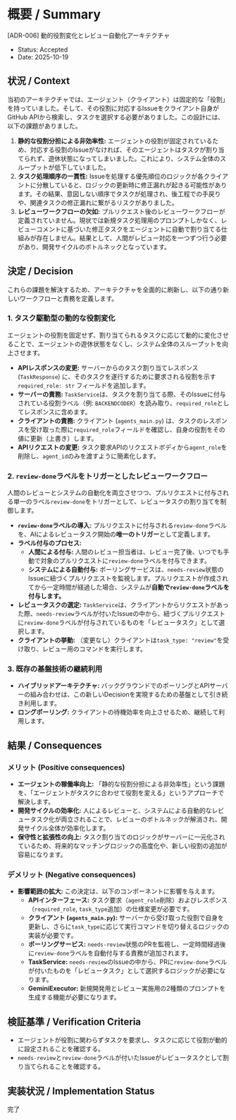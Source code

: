 # 概要 / Summary
[ADR-006] 動的役割変化とレビュー自動化アーキテクチャ

- Status: Accepted
- Date: 2025-10-19

## 状況 / Context

当初のアーキテクチャでは、エージェント（クライアント）は固定的な「役割」を持っていました。そして、その役割に対応するIssueをクライアント自身がGitHub APIから検索し、タスクを選択する必要がありました。この設計には、以下の課題がありました。

1.  **静的な役割分担による非効率性:** エージェントの役割が固定されているため、対応する役割のIssueがなければ、そのエージェントはタスクが割り当てられず、遊休状態になってしまいました。これにより、システム全体のスループットが低下していました。
2.  **タスク処理順序の一貫性:** Issueを処理する優先順位のロジックが各クライアントに分散していると、ロジックの更新時に修正漏れが起きる可能性があります。その結果、意図しない順序でタスクが処理され、後工程での手戻りや、関連タスクの修正漏れに繋がるリスクがありました。
3.  **レビューワークフローの欠如:** プルリクエスト後のレビューワークフローが定義されていません。現状では新規タスク処理用のプロンプトしかなく、レビューコメントに基づいた修正タスクをエージェントに自動で割り当てる仕組みが存在しません。結果として、人間がレビュー対応を一つずつ行う必要があり、開発サイクルのボトルネックとなっています。

## 決定 / Decision

これらの課題を解決するため、アーキテクチャを全面的に刷新し、以下の通り新しいワークフローと責務を定義します。

### 1. タスク駆動型の動的な役割変化

エージェントの役割を固定せず、割り当てられるタスクに応じて動的に変化させることで、エージェントの遊休状態をなくし、システム全体のスループットを向上させます。

-   **APIレスポンスの変更:** サーバーからのタスク割り当てレスポンス (`TaskResponse`) に、そのタスクを遂行するために要求される役割を示す `required_role: str` フィールドを追加します。
-   **サーバーの責務:** `TaskService`は、タスクを割り当てる際、そのIssueに付与されている役割ラベル（例: `BACKENDCODER`）を読み取り、`required_role`としてレスポンスに含めます。
-   **クライアントの責務:** クライアント (`agents_main.py`) は、タスクのレスポンスを受け取った際に`required_role`フィールドを確認し、自身の役割をその値に更新（上書き）します。
-   **APIリクエストの変更:** タスク要求APIのリクエストボディから`agent_role`を削除し、`agent_id`のみを渡すように簡素化します。

### 2. `review-done`ラベルをトリガーとしたレビューワークフロー

人間のレビューとシステムの自動化を両立させつつ、プルリクエストに付与される単一のラベル`review-done`をトリガーとして、レビュータスクの割り当てを制御します。

-   **`review-done`ラベルの導入:** プルリクエストに付与される`review-done`ラベルを、AIによるレビュータスク開始の**唯一のトリガー**として定義します。
-   **ラベル付与のプロセス:**
    -   **人間による付与:** 人間のレビュー担当者は、レビュー完了後、いつでも手動で対象のプルリクエストに`review-done`ラベルを付与できます。
    -   **システムによる自動付与:** ポーリングサービスは、`needs-review`状態のIssueに紐づくプルリクエストを監視します。プルリクエストが作成されてから一定時間が経過した場合、システムが**自動で`review-done`ラベルを付与します。**
-   **レビュータスクの選定:** `TaskService`は、クライアントからリクエストがあった際、`needs-review`ラベルが付いたIssueの中から、紐づくプルリクエストに`review-done`ラベルが付与されているものを「レビュータスク」として選択します。
-   **クライアントの挙動:** （変更なし）クライアントは`task_type: "review"`を受け取り、レビュー用のコマンドを実行します。

### 3. 既存の基盤技術の継続利用

-   **ハイブリッドアーキテクチャ:** バックグラウンドでのポーリングとAPIサーバーの組み合わせは、この新しいDecisionを実現するための基盤として引き続き利用します。
-   **ロングポーリング:** クライアントの待機効率を向上させるため、継続して利用します。

## 結果 / Consequences

### メリット (Positive consequences)
-   **エージェントの稼働率向上:** 「静的な役割分担による非効率性」という課題を、「エージェントがタスクに合わせて役割を変える」というアプローチで解決します。
-   **開発サイクルの効率化:** 人によるレビューと、システムによる自動的なレビュータスク化が両立されることで、レビューのボトルネックが解消され、開発サイクル全体が効率化します。
-   **保守性と拡張性の向上:** タスク割り当てのロジックがサーバーに一元化されているため、将来的なマッチングロジックの高度化や、新しい役割の追加が容易になります。

### デメリット (Negative consequences)
-   **影響範囲の拡大:** この決定は、以下のコンポーネントに影響を与えます。
    -   **APIインターフェース:** タスク要求（`agent_role`削除）およびレスポンス（`required_role`, `task_type`追加）の仕様変更が必要です。
    -   **クライアント (`agents_main.py`):** サーバーから受け取った役割で自身を更新し、さらに`task_type`に応じて実行コマンドを切り替えるロジックの実装が必要です。
    -   **ポーリングサービス:** `needs-review`状態のPRを監視し、一定時間経過後に`review-done`ラベルを自動付与する責務が追加されます。
    -   **TaskService:** `needs-review`のIssueの中から、PRに`review-done`ラベルが付いたものを「レビュータスク」として選択するロジックが必要になります。
    -   **GeminiExecutor:** 新規開発用とレビュー実施用の2種類のプロンプトを生成する機能が必要になります。

## 検証基準 / Verification Criteria
- エージェントが役割に関わらずタスクを要求し、タスクに応じて役割が動的に設定されることを確認する。
- `needs-review`と`review-done`ラベルが付いたIssueがレビュータスクとして割り当てられることを確認する。

## 実装状況 / Implementation Status

完了
